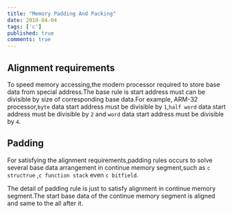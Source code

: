```yaml
---
title: "Memory Padding And Packing"
date: 2018-04-04
tags: ['c']
published: true
comments: true
---
```


## Alignment requirements
 
  To speed memory accessing,the modern processor required to store base data from special address.The base rule is start address must can be divisible by size of corresponding base data.For example, ARM-32 processor,`byte` data start address must be divisible by `1`,`half word` data start address must be divisible by `2` and `word` data start address must be divisible by `4`.

## Padding

  For satisfying the alignment requirements,padding rules occurs to solve several base data arrangement in continue memory segment,such as `c structrue` ,`c function stack` even `c bitfield`.

  The detail of padding rule is just to satisfy alignment in continue memory segment.The start base data of the continue memory segment is aligned and same to the all after it.
